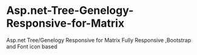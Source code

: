 # Asp.net-Tree-Genelogy-Responsive-for-Matrix
Asp.net Tree/Genelogy Responsive for Matrix Fully Responsive ,Bootstrap and Font icon based
